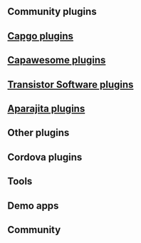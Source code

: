 ## Community plugins


## [Capgo plugins](https://capgo.app/)


## [Capawesome plugins](https://capawesome.io/)


## [Transistor Software plugins](https://www.transistorsoft.com//)


## [Aparajita plugins](https://github.com/aparajita?tab=repositories&q=capacitor)


## Other plugins


## Cordova plugins


## Tools


## Demo apps


## Community

